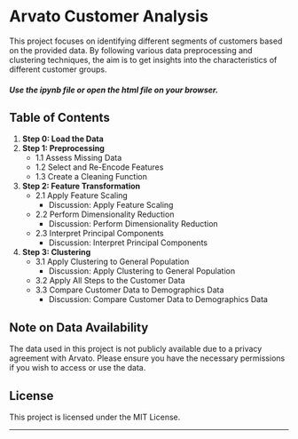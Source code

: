 # Arvato Customer Analysis

This project focuses on identifying different segments of customers based on the provided data. By following various data preprocessing and clustering techniques, the aim is to get insights into the characteristics of different customer groups.

##### Use the ipynb file or open the html file on your browser.

## Table of Contents

1. **Step 0: Load the Data**
2. **Step 1: Preprocessing**
   - 1.1 Assess Missing Data
   - 1.2 Select and Re-Encode Features
   - 1.3 Create a Cleaning Function
3. **Step 2: Feature Transformation**
   - 2.1 Apply Feature Scaling
       * Discussion: Apply Feature Scaling
   - 2.2 Perform Dimensionality Reduction
       * Discussion: Perform Dimensionality Reduction
   - 2.3 Interpret Principal Components
       * Discussion: Interpret Principal Components
4. **Step 3: Clustering**
   - 3.1 Apply Clustering to General Population
       * Discussion: Apply Clustering to General Population
   - 3.2 Apply All Steps to the Customer Data
   - 3.3 Compare Customer Data to Demographics Data
       * Discussion: Compare Customer Data to Demographics Data

## Note on Data Availability

The data used in this project is not publicly available due to a privacy agreement with Arvato. Please ensure you have the necessary permissions if you wish to access or use the data.

## License

This project is licensed under the MIT License.

---

